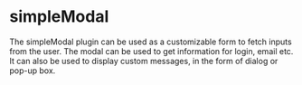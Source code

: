 simpleModal
===========

The simpleModal plugin can be used as a customizable form to fetch inputs from the user. The modal can be used to get information for login, email etc. It can also be used to display custom messages, in the form of dialog or pop-up box. 
